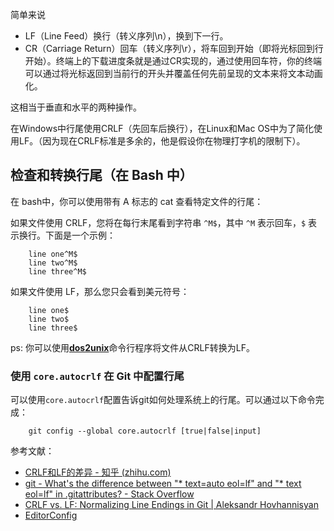 简单来说

- LF（Line Feed）换行（转义序列\\n），换到下一行。
- CR（Carriage Return）回车（转义序列\\r），将车回到开始（即将光标回到行开始）。终端上的下载进度条就是通过CR实现的，通过使用回车符，你的终端可以通过将光标返回到当前行的开头并覆盖任何先前呈现的文本来将文本动画化。

这相当于垂直和水平的两种操作。

在Windows中行尾使用CRLF（先回车后换行），在Linux和Mac OS中为了简化使用LF。（因为现在CRLF标准是多余的，他是假设你在物理打字机的限制下）。

## **检查和转换行尾（在 Bash 中）**

在 bash中，你可以使用带有 A 标志的 cat 查看特定文件的行尾：

如果文件使用 CRLF，您将在每行末尾看到字符串 `^M$`，其中 `^M` 表示回车，`$` 表示换行。下面是一个示例：

```text
    line one^M$
    line two^M$
    line three^M$
```

如果文件使用 LF，那么您只会看到美元符号：

```text
    line one$
    line two$
    line three$
```

ps: 你可以使用[**dos2unix**](https://link.zhihu.com/?target=https%3A//linux.die.net/man/1/dos2unix)命令行程序将文件从CRLF转换为LF。

### **使用 `core.autocrlf` 在 Git 中配置行尾**

可以使用`core.autocrlf`配置告诉git如何处理系统上的行尾。可以通过以下命令完成：

```text
    git config --global core.autocrlf [true|false|input]
```

参考文献：
- [CRLF和LF的差异 - 知乎 (zhihu.com)](https://zhuanlan.zhihu.com/p/380574688)
- [git - What's the difference between "* text=auto eol=lf" and "* text eol=lf" in .gitattributes? - Stack Overflow](https://stackoverflow.com/questions/56857990/whats-the-difference-between-text-auto-eol-lf-and-text-eol-lf-in-gitat/56858538#56858538)
- [CRLF vs. LF: Normalizing Line Endings in Git | Aleksandr Hovhannisyan](https://www.aleksandrhovhannisyan.com/blog/crlf-vs-lf-normalizing-line-endings-in-git/)
- [EditorConfig](https://editorconfig.org/)

